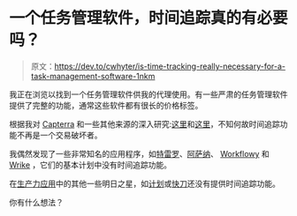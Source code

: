 # 一个任务管理软件，时间追踪真的有必要吗？

> 原文：<https://dev.to/cwhyter/is-time-tracking-really-necessary-for-a-task-management-software-1nkm>

我正在浏览以找到一个任务管理软件供我的代理使用。有一些严肃的任务管理软件提供了完整的功能，通常这些软件都有很长的价格标签。

根据我对 [Capterra](https://capterra.com) 和一些其他来源的深入研究:[这里](https://www.softwaretestinghelp.com/best-task-management-software-systems/)和[这里](https://www.techradar.com/news/best-data-visualization-tools)，不知何故时间追踪功能不再是一个交易破坏者。

我偶然发现了一些非常知名的应用程序，如[特雷罗](https://trello.com)、[阿萨纳](https://asana.com)、 [Workflowy](https://workflowy.com) 和 [Wrike](https://wrike.com) ，它们的基本计划中没有时间追踪功能。

在[生产力应用](https://quire.io/compare/best-productivity-apps)中的其他一些明日之星，如[计划](https://getplan.co/)或[快刀](https://quire.io)还没有提供时间追踪功能。

你有什么想法？